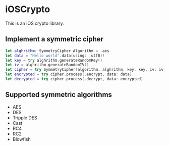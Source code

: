 # iOSCrypto
This is an iOS crypto library.
## Implement a symmetric cipher

```swift
let alghrithm: SymmetryCipher.Algorithm = .aes
let data = "Hello world".data(using: .utf8)!
let key = try alghrithm.generateRandomKey()
let iv = alghrithm.generateRandomIV()
let cipher = try SymmetryCipher(algorithm: alghrithm, key: key, iv: iv, padding: .pkcs7, mode: .cbc)
let encrypted = try cipher.process(.encrypt, data: data)
let decrypted = try cipher.process(.decrypt, data: encrypted)
```

## Supported symmetric algorithms
* AES
* DES
* Tripple DES
* Cast
* RC4
* RC2
* Blowfish
